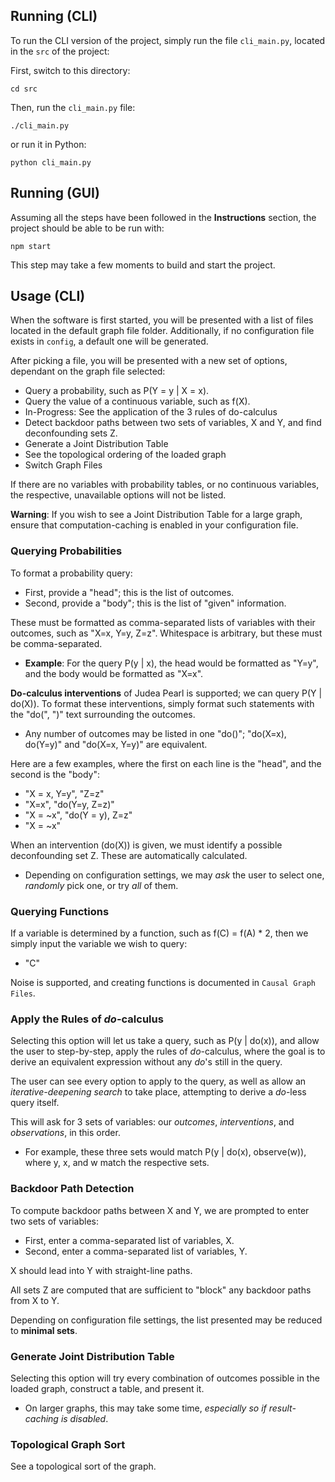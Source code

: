 ## Running (CLI)

To run the CLI version of the project, simply run the file ``cli_main.py``, located in the ``src`` of the project:

First, switch to this directory:

```shell_script
cd src
```

Then, run the ``cli_main.py`` file:

```shell script
./cli_main.py
```

or run it in Python:

```shell script
python cli_main.py
```

## Running (GUI)

Assuming all the steps have been followed in the **Instructions** section, the project should be able to be run with:

```shell_script
npm start
```

This step may take a few moments to build and start the project.

## Usage (CLI)

When the software is first started, you will be presented with a list of files located in the default graph file folder.
Additionally, if no configuration file exists in ``config``, a default one will be generated.

After picking a file, you will be presented with a new set of options, dependant on the graph file selected:

- Query a probability, such as P(Y = y | X = x).
- Query the value of a continuous variable, such as f(X).
- In-Progress: See the application of the 3 rules of do-calculus
- Detect backdoor paths between two sets of variables, X and Y, and find deconfounding sets Z.
- Generate a Joint Distribution Table
- See the topological ordering of the loaded graph
- Switch Graph Files

If there are no variables with probability tables, or no continuous variables, the respective, unavailable options will not be listed.

**Warning**: If you wish to see a Joint Distribution Table for a large graph, ensure that computation-caching is enabled in your configuration file.

### Querying Probabilities

To format a probability query:

- First, provide a "head"; this is the list of outcomes.
- Second, provide a "body"; this is the list of "given" information.

These must be formatted as comma-separated lists of variables with their outcomes, such as "X=x, Y=y, Z=z". Whitespace is arbitrary, but these must be comma-separated.

- **Example**: For the query P(y | x), the head would be formatted as "Y=y", and the body would be formatted as "X=x".

**Do-calculus interventions** of Judea Pearl is supported; we can query P(Y | do(X)). To format these interventions, simply format such statements with the "do(", ")" text surrounding the outcomes.

- Any number of outcomes may be listed in one "do()"; "do(X=x), do(Y=y)" and "do(X=x, Y=y)" are equivalent.

Here are a few examples, where the first on each line is the "head", and the second is the "body":

- "X = x, Y=y", "Z=z"
- "X=x", "do(Y=y, Z=z)"
- "X = ~x", "do(Y = y), Z=z"
- "X = ~x"

When an intervention (do(X)) is given, we must identify a possible deconfounding set Z. These are automatically calculated.

- Depending on configuration settings, we may *ask* the user to select one, *randomly* pick one, or try *all* of them.

### Querying Functions

If a variable is determined by a function, such as f(C) = f(A) * 2, then we simply input the variable we wish to query:

- "C"

Noise is supported, and creating functions is documented in ``Causal Graph Files``.

### Apply the Rules of *do*-calculus

Selecting this option will let us take a query, such as P(y | do(x)), and allow the user to step-by-step, apply the
rules of *do*-calculus, where the goal is to derive an equivalent expression without any *do*'s still in the query.

The user can see every option to apply to the query, as well as allow an *iterative-deepening search* to take place,
attempting to derive a *do*-less query itself.

This will ask for 3 sets of variables: our *outcomes*, *interventions*, and *observations*, in this order.

- For example, these three sets would match P(y | do(x), observe(w)), where y, x, and w match the respective sets.

### Backdoor Path Detection

To compute backdoor paths between X and Y, we are prompted to enter two sets of variables:

- First, enter a comma-separated list of variables, X.
- Second, enter a comma-separated list of variables, Y.

X should lead into Y with straight-line paths.

All sets Z are computed that are sufficient to "block" any backdoor paths from X to Y.

Depending on configuration file settings, the list presented may be reduced to **minimal sets**.

### Generate Joint Distribution Table

Selecting this option will try every combination of outcomes possible in the loaded graph, construct a table, and present it.

- On larger graphs, this may take some time, *especially so if result-caching is disabled*.

### Topological Graph Sort

See a topological sort of the graph.
